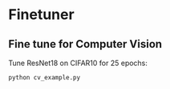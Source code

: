 # Finetuner

## Fine tune for Computer Vision
Tune ResNet18 on CIFAR10 for 25 epochs:
```shell script
python cv_example.py
```

